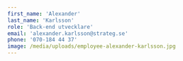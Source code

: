 ```yaml
---
first_name: 'Alexander'
last_name: 'Karlsson'
role: 'Back-end utvecklare'
email: 'alexander.karlsson@strateg.se'
phone: '070-184 44 37'
image: /media/uploads/employee-alexander-karlsson.jpg
---
```

